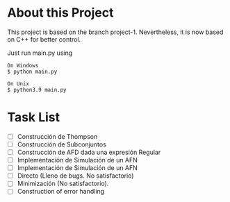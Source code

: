 # About this Project
This project is based on the branch project-1. Nevertheless, it is now based on C++ for better control. 

Just run main.py using

    On Windows
    $ python main.py

    On Unix
    $ python3.9 main.py

# Task List

-   [ ] Construcción de Thompson
-   [ ] Construcción de Subconjuntos
-   [ ] Construcción de AFD dada una expresión Regular
-   [ ] Implementación de Simulación de un AFN
-   [ ] Implementación de Simulación de un AFN
-   [ ] Directo (Lleno de bugs. No satisfactorio)
-   [ ] Minimización (No satisfactorio).
- [ ] Construction of error handling
